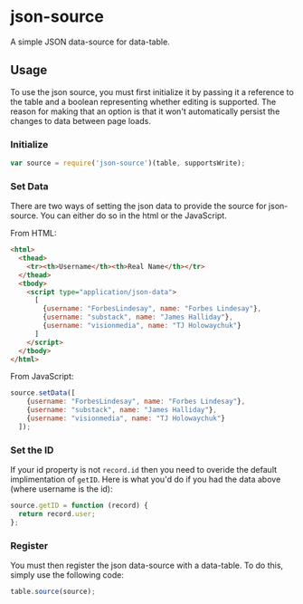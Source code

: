 json-source
===========

A simple JSON data-source for data-table.

## Usage

To use the json source, you must first initialize it by passing it a reference to the table and a boolean representing whether editing is supported.  The reason for making that an option is that it won't automatically persist the changes to data between page loads.

### Initialize

```javascript
var source = require('json-source')(table, supportsWrite);
```

### Set Data

There are two ways of setting the json data to provide the source for json-source.  You can either do so in the html or the JavaScript.

From HTML:

```html
<html>
  <thead>
    <tr><th>Username</th><th>Real Name</th></tr>
  </thead>
  <tbody>
    <script type="application/json-data">
      [
        {username: "ForbesLindesay", name: "Forbes Lindesay"},
        {username: "substack", name: "James Halliday"},
        {username: "visionmedia", name: "TJ Holowaychuk"}
      ]
    </script>
  </tbody>
</html>
```

From JavaScript:

```javascript
source.setData([
    {username: "ForbesLindesay", name: "Forbes Lindesay"},
    {username: "substack", name: "James Halliday"},
    {username: "visionmedia", name: "TJ Holowaychuk"}
  ]);
```

### Set the ID

If your id property is not `record.id` then you need to overide the default implimentation of `getID`.  Here is what you'd do if you had the data above (where username is the id):

```javascript
source.getID = function (record) {
  return record.user;
};
```

### Register

You must then register the json data-source with a data-table.  To do this, simply use the following code:

```javascript
table.source(source);
```